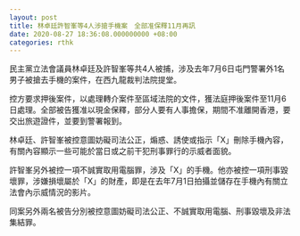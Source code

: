 ```yaml
---
layout: post
title: 林卓廷許智峯等4人涉搶手機案　全部准保釋11月再訊
date: 2020-08-27 18:36:08.000000000 +08:00
categories: rthk
---
```


民主黨立法會議員林卓廷及許智峯等共4人被捕，涉及去年7月6日屯門警署外1名男子被搶去手機的案件，在西九龍裁判法院提堂。

控方要求押後案件，以處理轉介案件至區域法院的文件，獲法庭押後案件至11月6日處理。全部被告獲准以現金保釋，部分人要有人事擔保，期間不准離開香港，要交出旅遊證件，並要到警署報到。

林卓廷、許智峯被控意圖妨礙司法公正，煽惑、誘使或指示「X」刪除手機內容，有關內容顯示一些可能於當日或之前干犯刑事罪行的示威者面貌。

許智峯另外被控一項不誠實取用電腦罪，涉及「X」的手機。他亦被控一項刑事毀壞罪，涉嫌損壞屬於「X」的財產，即是在去年7月1日拍攝並儲存在手機內有關立法會內示威情況的影片。

同案另外兩名被告分別被控意圖妨礙司法公正、不誠實取用電腦、刑事毀壞及非法集結罪。
